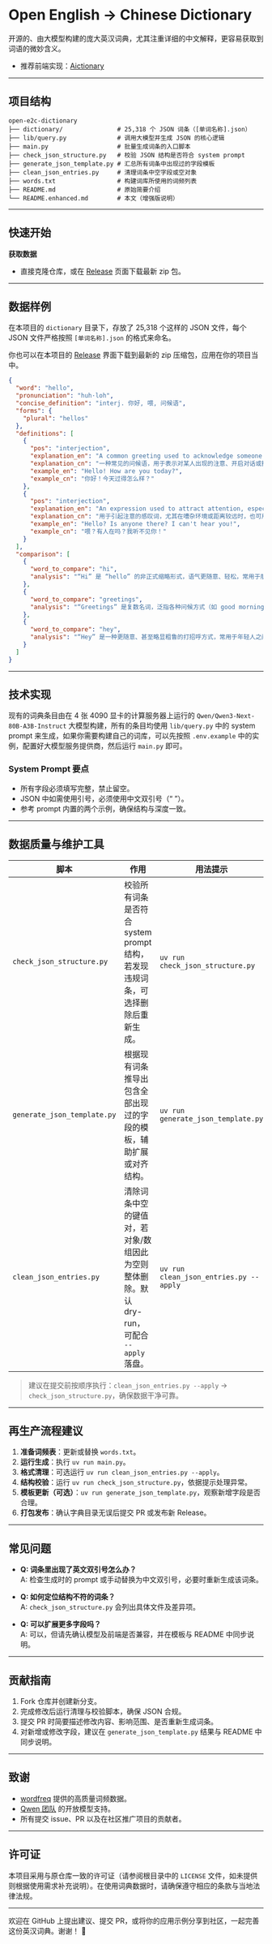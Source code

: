 # Open English -> Chinese Dictionary

开源的、由大模型构建的庞大英汉词典，尤其注重详细的中文解释，更容易获取到词语的微妙含义。

- 推荐前端实现：[Aictionary](https://github.com/ahpxex/aictionary)

---

## 项目结构

```
open-e2c-dictionary
├── dictionary/               # 25,318 个 JSON 词条（[单词名称].json）
├── lib/query.py              # 调用大模型并生成 JSON 的核心逻辑
├── main.py                   # 批量生成词条的入口脚本
├── check_json_structure.py   # 校验 JSON 结构是否符合 system prompt
├── generate_json_template.py # 汇总所有词条中出现过的字段模板
├── clean_json_entries.py     # 清理词条中空字段或空对象
├── words.txt                 # 构建词库所使用的词频列表
├── README.md                 # 原始简要介绍
└── README.enhanced.md        # 本文（增强版说明）
```

---

## 快速开始

**获取数据**

- 直接克隆仓库，或在 [Release](https://github.com/ahpxex/open-e2c-dictionary/releases) 页面下载最新 zip 包。

---

## 数据样例

在本项目的 `dictionary` 目录下，存放了 25,318 个这样的 JSON 文件，每个 JSON 文件严格按照 `[单词名称].json` 的格式来命名。

你也可以在本项目的 [Release](https://github.com/ahpxex/open-e2c-dictionary/releases) 界面下载到最新的 zip 压缩包，应用在你的项目当中。

```json
{
  "word": "hello",
  "pronunciation": "huh·loh",
  "concise_definition": "interj. 你好, 喂, 问候语",
  "forms": {
    "plural": "hellos"
  },
  "definitions": [
    {
      "pos": "interjection",
      "explanation_en": "A common greeting used to acknowledge someone's presence, initiate a conversation, or answer a phone call.",
      "explanation_cn": "一种常见的问候语，用于表示对某人出现的注意、开启对话或接听电话。",
      "example_en": "Hello! How are you today?",
      "example_cn": "你好！今天过得怎么样？"
    },
    {
      "pos": "interjection",
      "explanation_en": "An expression used to attract attention, especially in noisy or distant situations, or to express surprise or skepticism.",
      "explanation_cn": "用于引起注意的感叹词，尤其在嘈杂环境或距离较远时，也可用于表达惊讶或怀疑。",
      "example_en": "Hello? Is anyone there? I can't hear you!",
      "example_cn": "喂？有人在吗？我听不见你！"
    }
  ],
  "comparison": [
    {
      "word_to_compare": "hi",
      "analysis": "“Hi” 是 “hello” 的非正式缩略形式，语气更随意、轻松，常用于朋友或熟人之间。而 “hello” 更中性，适用于正式与非正式场合，也更常用于电话问候。"
    },
    {
      "word_to_compare": "greetings",
      "analysis": "“Greetings” 是复数名词，泛指各种问候方式（如 good morning, how do you do），语气更正式或书面化，通常用于贺卡或官方信函。而 “hello” 是一个具体的、口语化的问候语，使用频率更高、更直接。"
    },
    {
      "word_to_compare": "hey",
      "analysis": "“Hey” 是一种更随意、甚至略显粗鲁的打招呼方式，常用于年轻人之间或非正式场合，有时带有打断或召唤的语气。相比之下， “hello” 更礼貌、中性，适用于更广泛的社交语境。"
    }
  ]
}
```

---

## 技术实现

现有的词典条目由在 4 张 4090 显卡的计算服务器上运行的 `Qwen/Qwen3-Next-80B-A3B-Instruct` 大模型构建，所有的条目均使用 `lib/query.py` 中的 system prompt 来生成，如果你需要构建自己的词库，可以先按照 `.env.example` 中的实例，配置好大模型服务提供商，然后运行 `main.py` 即可。

### System Prompt 要点

- 所有字段必须填写完整，禁止留空。
- JSON 中如需使用引号，必须使用中文双引号（“ ”）。
- 参考 prompt 内置的两个示例，确保结构与深度一致。

---

## 数据质量与维护工具

| 脚本                        | 作用                                                                                       | 用法提示                               |
| --------------------------- | ------------------------------------------------------------------------------------------ | -------------------------------------- |
| `check_json_structure.py`   | 校验所有词条是否符合 system prompt 结构，若发现违规词条，可选择删除后重新生成。            | `uv run check_json_structure.py`       |
| `generate_json_template.py` | 根据现有词条推导出包含全部出现过的字段的模板，辅助扩展或对齐结构。                         | `uv run generate_json_template.py`     |
| `clean_json_entries.py`     | 清除词条中空的键值对，若对象/数组因此为空则整体删除。默认 dry-run，可配合 `--apply` 落盘。 | `uv run clean_json_entries.py --apply` |

> 建议在提交前按顺序执行：`clean_json_entries.py --apply` → `check_json_structure.py`，确保数据干净可靠。

---

## 再生产流程建议

1. **准备词频表**：更新或替换 `words.txt`。
2. **运行生成**：执行 `uv run main.py`。
3. **格式清理**：可选运行 `uv run clean_json_entries.py --apply`。
4. **结构校验**：运行 `uv run check_json_structure.py`，依据提示处理异常。
5. **模板更新（可选）**：`uv run generate_json_template.py`，观察新增字段是否合理。
6. **打包发布**：确认字典目录无误后提交 PR 或发布新 Release。

---

## 常见问题

- **Q: 词条里出现了英文双引号怎么办？**  
  A: 检查生成时的 prompt 或手动替换为中文双引号，必要时重新生成该词条。

- **Q: 如何定位结构不符的词条？**  
  A: `check_json_structure.py` 会列出具体文件及差异项。

- **Q: 可以扩展更多字段吗？**  
  A: 可以，但请先确认模型及前端是否兼容，并在模板与 README 中同步说明。

---

## 贡献指南

1. Fork 仓库并创建新分支。
2. 完成修改后运行清理与校验脚本，确保 JSON 合规。
3. 提交 PR 时简要描述修改内容、影响范围、是否重新生成词条。
4. 对新增或修改字段，建议在 `generate_json_template.py` 结果与 README 中同步说明。

---

## 致谢

- [wordfreq](https://github.com/rspeer/wordfreq) 提供的高质量词频数据。
- [Qwen 团队](https://qwen.ai) 的开放模型支持。
- 所有提交 issue、PR 以及在社区推广项目的贡献者。

---

## 许可证

本项目采用与原仓库一致的许可证（请参阅根目录中的 `LICENSE` 文件，如未提供则根据使用需求补充说明）。在使用词典数据时，请确保遵守相应的条款与当地法律法规。

---

欢迎在 GitHub 上提出建议、提交 PR，或将你的应用示例分享到社区，一起完善这份英汉词典。谢谢！ 🎉
